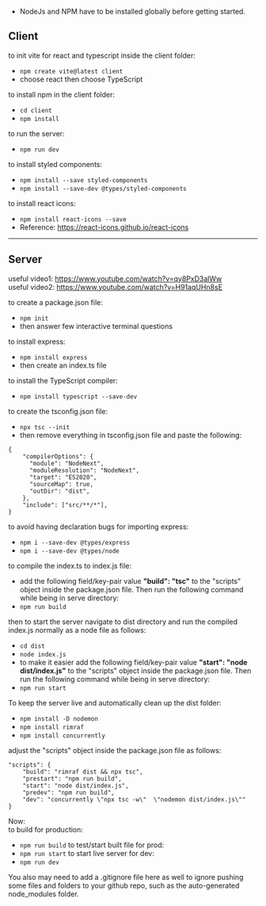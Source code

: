 - NodeJs and NPM have to be installed globally before getting started.

## Client

to init vite for react and typescript inside the client folder:<br/>

- `npm create vite@latest client`
- choose react then choose TypeScript

to install npm in the client folder:<br/>

- `cd client`
- `npm install`

to run the server:<br/>
- `npm run dev`


to install styled components:<br/>
- `npm install --save styled-components`
- `npm install --save-dev @types/styled-components`

to install react icons:<br/>
- `npm install react-icons --save`
- Reference: https://react-icons.github.io/react-icons
---

## Server

useful video1: https://www.youtube.com/watch?v=qy8PxD3alWw<br/>
useful video2: https://www.youtube.com/watch?v=H91aqUHn8sE<br/>

to create a package.json file:<br/>

- `npm init`
- then answer few interactive terminal questions

to install express:<br/>

- `npm install express`
- then create an index.ts file

to install the TypeScript compiler:<br/>

- `npm install typescript --save-dev`

to create the tsconfig.json file:<br/>

- `npx tsc --init`
- then remove everything in tsconfig.json file and paste the following:<br/>

```
{
    "compilerOptions": {
      "module": "NodeNext",
      "moduleResolution": "NodeNext",
      "target": "ES2020",
      "sourceMap": true,
      "outDir": "dist",
    },
    "include": ["src/**/*"],
}
```

to avoid having declaration bugs for importing express:<br/>

- `npm i --save-dev @types/express`
- `npm i --save-dev @types/node`

to compile the index.ts to index.js file:<br/>

- add the following field/key-pair value
  **"build": "tsc"** to the "scripts" object inside the package.json file. Then run the following command while being in serve directory:
- `npm run build`

then to start the server navigate to dist directory and run the compiled index.js normally as a node file as follows:<br/>

- `cd dist`
- `node index.js`
- to make it easier add the following field/key-pair value **"start": "node dist/index.js"** to the "scripts" object inside the package.json file. Then run the following command while being in serve directory:
- `npm run start`

To keep the server live and automatically clean up the dist folder:<br/>

- `npm install -D nodemon`
- `npm install rimraf`
- `npm install concurrently`

adjust the "scripts" object inside the package.json file as follows:

```
"scripts": {
    "build": "rimraf dist && npx tsc",
    "prestart": "npm run build",
    "start": "node dist/index.js",
    "predev": "npm run build",
    "dev": "concurrently \"npx tsc -w\"  \"nodemon dist/index.js\""
}

```

Now: <br/>
to build for production:<br/>

- `npm run build`
  to test/start built file for prod:<br/>
- `npm run start`
  to start live server for dev:<br/>
- `npm run dev`

You also may need to add a .gitignore file here as well to ignore pushing some files and folders to your github repo, such as the auto-generated node_modules folder.
